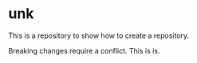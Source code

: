 # unk
This is a repository to show how to create a repository.

Breaking changes require a conflict. This is is.
